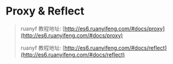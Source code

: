 Proxy & Reflect
===

> ruanyf 教程地址: [http://es6.ruanyifeng.com/#docs/proxy](http://es6.ruanyifeng.com/#docs/proxy)
>
> ruanyf 教程地址: [http://es6.ruanyifeng.com/#docs/reflect](http://es6.ruanyifeng.com/#docs/reflect)
